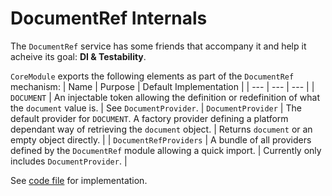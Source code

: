 # DocumentRef Internals
The `DocumentRef` service has some friends that accompany it and help it acheive its goal: **DI & Testability**.

`CoreModule` exports the following elements as part of the `DocumentRef` mechanism:
| Name | Purpose | Default Implementation |
| ---  | ---     | ---                    |
| `DOCUMENT` | An injectable token allowing the definition or redefinition of what the `document` value is. | See `DocumentProvider`.
| `DocumentProvider` | The default provider for `DOCUMENT`. A factory provider defining a platform dependant way of retrieving the `document` object. | Returns `document` or an empty object directly. |
| `DocumentRefProviders` | A bundle of all providers defined by the `DocumentRef` module allowing a quick import. | Currently only includes `DocumentProvider`. |

See [code file](https://dev.azure.com/BeSpunky/Libraries/_git/angular-zen?path=%2Fprojects%2Fbespunky%2Fangular-zen%2Fcore%2FDocumentRef%2Fdocument-ref.service.ts&version=GBmaster) for implementation.